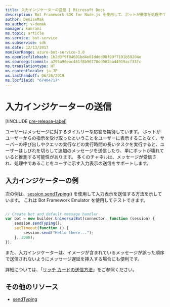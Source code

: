```yaml
---
title: 入力インジケーターの送信 | Microsoft Docs
description: Bot Framework SDK for Node.js を使用して、ボットが要求を処理中であることをユーザーに伝えるために "しばらくお待ちください" というインジケーターを追加する方法を説明します。
author: DeniseMak
ms.author: v-demak
manager: kamrani
ms.topic: article
ms.service: bot-service
ms.subservice: sdk
ms.date: 12/13/2017
monikerRange: azure-bot-service-3.0
ms.openlocfilehash: 1b2d3f9f04601bd4e01dddd08f09f7191b59204e
ms.sourcegitcommit: a295a90eac461f8b96770dd902ba44919acf33fc
ms.translationtype: HT
ms.contentlocale: ja-JP
ms.lasthandoff: 06/26/2019
ms.locfileid: "67404717"
---
```

# <a name="send-a-typing-indicator"></a>入力インジケーターの送信 

[!INCLUDE [pre-release-label](../includes/pre-release-label-v3.md)]

ユーザーはメッセージに対するタイムリーな応答を期待しています。 ボットがユーザーからの指示を受け取ったということをユーザーに表示することなく、サーバーの呼び出しやクエリの実行などの実行時間の長いタスクを実行すると、ユーザーはしびれを切らして追加のメッセージを送信したり、単にボットが壊れていると推測する可能性があります。
多くのチャネルは、メッセージが受信され、処理中であることをユーザに示す入力表示の送信をサポートします。


## <a name="typing-indicator-example"></a>入力インジケーターの例

次の例は、[session.sendTyping()][SendTyping] を使用して入力表示を送信する方法を示しています。  これは Bot Framework Emulator を使用してテストできます。


```javascript

// Create bot and default message handler
var bot = new builder.UniversalBot(connector, function (session) {
    session.sendTyping();
    setTimeout(function () {
        session.send("Hello there...");
    }, 3000);
});
```

また、入力インジケーターは、イメージが含まれているメッセージが誤った順序で送信されないようにメッセージ遅延を挿入する場合にも便利です。

詳細については、「[リッチ カードの送信方法](bot-builder-nodejs-send-rich-cards.md)」をご参照ください。


## <a name="additional-resources"></a>その他のリソース

* [sendTyping][SendTyping]


[SendTyping]: https://docs.botframework.com/node/builder/chat-reference/classes/_botbuilder_d_.session#sendtyping
[IMessage]: http://docs.botframework.com/node/builder/chat-reference/interfaces/_botbuilder_d_.imessage

